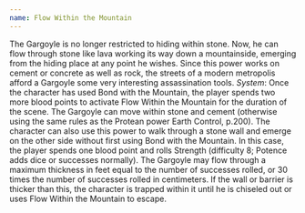 ```yaml
---
name: Flow Within the Mountain
---
```


The Gargoyle is no longer restricted to hiding within stone. Now, he can flow through stone like lava working its way down a mountainside, emerging from the hiding place at any point he wishes. Since this power works on cement or concrete as well as rock, the streets of a modern metropolis afford a Gargoyle some very interesting assassination tools.
_System_: Once the character has used Bond with the Mountain, the player spends two more blood points to activate Flow Within the Mountain for the duration of the scene. The Gargoyle can move within stone and cement (otherwise using the same rules as the Protean power Earth Control, p.200). The character can also use this power to walk through a stone wall and emerge on the other side without first using Bond with the Mountain. In this case, the player spends one blood point and rolls Strength (difficulty 8; Potence adds dice or successes normally). The Gargoyle may flow through a maximum thickness in feet equal to the number of successes rolled, or 30 times the number of successes rolled in centimeters. If the wall or barrier is thicker than this, the character is trapped within it until he is chiseled out or uses Flow Within the Mountain to escape.